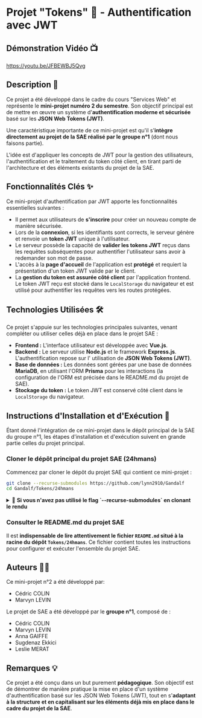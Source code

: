 # Projet "Tokens" 🔑 - Authentification avec JWT

## Démonstration Vidéo 📺

https://youtu.be/JFBEWBJ5Qvg

## Description 📖

Ce projet a été développé dans le cadre du cours "Services Web" et représente le **mini-projet numéro 2 du semestre**.
Son objectif principal est de mettre en œuvre un système d'**authentification moderne et sécurisée** basé sur les **JSON
Web Tokens (JWT)**.

Une caractéristique importante de ce mini-projet est qu'il s'**intègre directement au projet de la
SAE réalisé par le groupe n°1** (dont nous faisons partie).

L'idée est d'appliquer les concepts de JWT pour la
gestion des utilisateurs, l'authentification et le traitement du token côté client, en tirant parti de l'architecture et
des éléments existants du projet de la SAE.

## Fonctionnalités Clés ✨

Ce mini-projet d'authentification par JWT apporte les fonctionnalités essentielles suivantes :

* Il permet aux utilisateurs de **s'inscrire** pour créer un nouveau compte de manière sécurisée.
* Lors de la **connexion**, si les identifiants sont corrects, le serveur génère et renvoie un **token JWT** unique à
  l'utilisateur.
* Le serveur possède la capacité de **valider les tokens JWT** reçus dans les requêtes subséquentes pour authentifier
  l'utilisateur sans avoir à redemander son mot de passe.
* L'accès à la **page d'accueil** de l'application est **protégé** et requiert la présentation d'un token JWT valide par
  le client.
* La **gestion du token est assurée côté client** par l'application frontend. Le token JWT reçu est stocké dans le
  `LocalStorage` du navigateur et est utilisé pour authentifier les requêtes vers les routes protégées.

## Technologies Utilisées 🛠️

Ce projet s'appuie sur les technologies principales suivantes, venant compléter ou utiliser celles déjà en place dans le
projet SAE :

* **Frontend :** L'interface utilisateur est développée avec **Vue.js**.
* **Backend :** Le serveur utilise **Node.js** et le framework **Express.js**. L'authentification repose sur l'
  utilisation de **JSON Web Tokens (JWT)**.
* **Base de données :** Les données sont gérées par une base de données **MariaDB**, en utilisant l'ORM **Prisma** pour
  les interactions (la configuration de l'ORM est précisée dans le README.md du projet de SAE).
* **Stockage du token :** Le token JWT est conservé côté client dans le `LocalStorage` du navigateur.

## Instructions d'Installation et d'Exécution 🚀

Étant donné l'intégration de ce mini-projet dans le dépôt principal de la SAE du groupe n°1, les étapes d'installation
et d'exécution suivent en grande partie celles du projet principal.

### Cloner le dépôt principal du projet SAE (24hmans)

Commencez par cloner le dépôt du projet SAE qui contient ce mini-projet :

```bash
git clone --recurse-submodules https://github.com/lynn2910/Gandalf
cd Gandalf/Tokens/24hmans
```

<details>
  <summary>🔎 <b>Si vous n'avez pas utilisé le flag `--recurse-submodules` en clonant le rendu</b></summary>

Dans ce cas, ouvrez un terminal à la racine du dépôt, et exécutez ces deux commandes:

```shell
git submodule init
git submodule update --recursive --init
```

Le projet de SAE sera alors également cloné.

> **Note :** Le clonage prend du temps car il y a des ressources lourdes à cloner.

---
</details>

### Consulter le README.md du projet SAE

Il est **indispensable de lire attentivement le fichier `README.md` situé à la racine du dépôt `Tokens/24hmans`**.
Ce fichier
contient toutes les instructions pour configurer et exécuter l'ensemble du projet SAE.

## Auteurs 🧑‍💻

Ce mini-projet n°2 a été développé par:

* Cédric COLIN
* Marvyn LEVIN

Le projet de SAE a été développé par le **groupe n°1**, composé de :

* Cédric COLIN
* Marvyn LEVIN
* Anna GAIFFE
* Sugdenaz Ekkici
* Leslie MERAT

## Remarques 💡

Ce projet a été conçu dans un but purement **pédagogique**. Son objectif est de démontrer de manière pratique la mise en
place d'un système d'authentification basé sur les JSON Web Tokens (JWT), tout en s'**adaptant à la structure et en
capitalisant sur les éléments déjà mis en place dans le cadre du projet de la SAE**.
